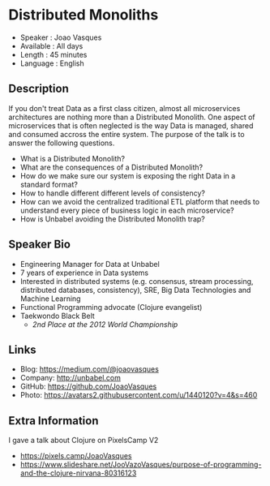 Distributed Monoliths
=================================================

* Speaker   : Joao Vasques
* Available : All days
* Length    : 45 minutes
* Language  : English

Description
-----------

If you don't treat Data as a first class citizen, almost all microservices architectures are nothing more than a Distributed Monolith. One aspect of microservices that is often neglected is the way Data is managed, shared and consumed accross the entire system. The purpose of the talk is to answer the following questions.

+ What is a Distributed Monolith?
+ What are the consequences of a Distributed Monolith?
+ How do we make sure our system is exposing the right Data in a standard format?
+ How to handle different different levels of consistency?
+ How can we avoid the centralized traditional ETL platform that needs to understand every piece of business logic in each microservice?
+ How is Unbabel avoiding the Distributed Monolith trap?

Speaker Bio
-----------

+ Engineering Manager for Data at Unbabel
+ 7 years of experience in Data systems
+ Interested in distributed systems (e.g. consensus, stream processing, distributed databases, consistency), SRE, Big Data Technologies and Machine Learning
+ Functional Programming advocate (Clojure evangelist)
+ Taekwondo Black Belt
	+  _2nd Place at the 2012 World Championship_

Links
-----

* Blog: https://medium.com/@joaovasques
* Company: http://unbabel.com
* GitHub: https://github.com/JoaoVasques
* Photo: https://avatars2.githubusercontent.com/u/1440120?v=4&s=460

Extra Information
-----------------

I gave a talk about Clojure on PixelsCamp V2

- https://pixels.camp/JoaoVasques
- https://www.slideshare.net/JooVazoVasques/purpose-of-programming-and-the-clojure-nirvana-80316123


